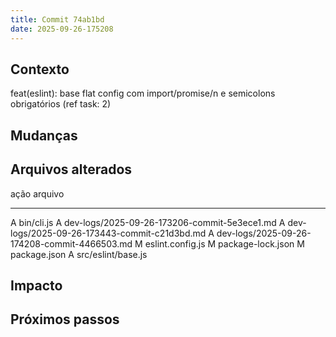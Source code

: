```yaml
---
title: Commit 74ab1bd
date: 2025-09-26-175208
---
```


## Contexto

feat(eslint): base flat config com import/promise/n e semicolons obrigatórios (ref task: 2)

## Mudanças

## Arquivos alterados

ação arquivo

---

A bin/cli.js
A dev-logs/2025-09-26-173206-commit-5e3ece1.md
A dev-logs/2025-09-26-173443-commit-c21d3bd.md
A dev-logs/2025-09-26-174208-commit-4466503.md
M eslint.config.js
M package-lock.json
M package.json
A src/eslint/base.js

## Impacto

## Próximos passos
